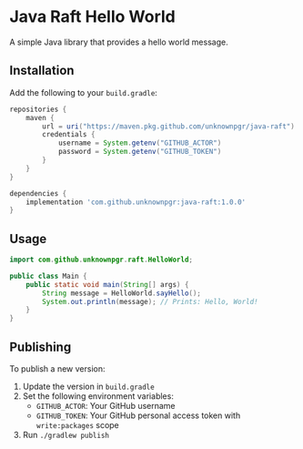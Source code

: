 # Java Raft Hello World

A simple Java library that provides a hello world message.

## Installation

Add the following to your `build.gradle`:

```gradle
repositories {
    maven {
        url = uri("https://maven.pkg.github.com/unknownpgr/java-raft")
        credentials {
            username = System.getenv("GITHUB_ACTOR")
            password = System.getenv("GITHUB_TOKEN")
        }
    }
}

dependencies {
    implementation 'com.github.unknownpgr:java-raft:1.0.0'
}
```

## Usage

```java
import com.github.unknownpgr.raft.HelloWorld;

public class Main {
    public static void main(String[] args) {
        String message = HelloWorld.sayHello();
        System.out.println(message); // Prints: Hello, World!
    }
}
```

## Publishing

To publish a new version:

1. Update the version in `build.gradle`
2. Set the following environment variables:
   - `GITHUB_ACTOR`: Your GitHub username
   - `GITHUB_TOKEN`: Your GitHub personal access token with `write:packages` scope
3. Run `./gradlew publish` 